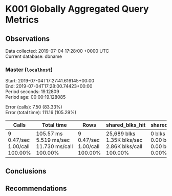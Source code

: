# K001 Globally Aggregated Query Metrics

## Observations ##
Data collected: 2019-07-04 17:28:00 +0000 UTC  
Current database: dbname  



### Master (`localhost`) ###
Start: 2019-07-04T17:27:41.616145+00:00  
End: 2019-07-04T17:28:00.74423+00:00  
Period seconds: 19.12809  
Period age: 00:00:19.128085  

Error (calls): 7.50 (83.33%)  
Error (total time): 111.16 (105.29%)

| Calls | Total&nbsp;time | Rows | shared_blks_hit | shared_blks_read | shared_blks_dirtied | shared_blks_written | blk_read_time | blk_write_time | kcache_reads | kcache_writes | kcache_user_time_ms | kcache_system_time |
|-------|------------|------|-----------------|------------------|---------------------|---------------------|---------------|----------------|--------------|---------------|---------------------|--------------------|
|9<br/>0.47/sec<br/>1.00/call<br/>100.00% |105.57&nbsp;ms<br/>5.519&nbsp;ms/sec<br/>11.730&nbsp;ms/call<br/>100.00% |9<br/>0.47/sec<br/>1.00/call<br/>100.00% |25,689&nbsp;blks<br/>1.35K&nbsp;blks/sec<br/>2.86K&nbsp;blks/call<br/>100.00% |0&nbsp;blks<br/>0.00&nbsp;blks/sec<br/>0.00&nbsp;blks/call<br/>0.00% |0&nbsp;blks<br/>0.00&nbsp;blks/sec<br/>0.00&nbsp;blks/call<br/>0.00% |0&nbsp;blks<br/>0.00&nbsp;blks/sec<br/>0.00&nbsp;blks/call<br/>0.00% |0.00&nbsp;ms<br/>0.000&nbsp;ms/sec<br/>0.000&nbsp;ms/call<br/>0.00% |0.00&nbsp;ms<br/>0.000&nbsp;ms/sec<br/>0.000&nbsp;ms/call<br/>0.00% |0.00&nbsp;bytes<br/>0.00&nbsp;bytes/sec<br/>0.00&nbsp;bytes/call<br/>0.00% |0.00&nbsp;bytes<br/>0.00&nbsp;bytes/sec<br/>0.00&nbsp;bytes/call<br/>0.00% |0.00&nbsp;ms<br/>0.000&nbsp;ms/sec<br/>0.000&nbsp;ms/call<br/>0.00% |0.00&nbsp;ms<br/>0.000&nbsp;ms/sec<br/>0.000&nbsp;ms/call<br/>0.00%|





## Conclusions ##


## Recommendations ##

